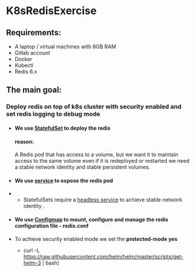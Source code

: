 

# K8sRedisExercise

## Requirements:
- A laptop / virtual machines with 8GB RAM
- Gitlab account
- Docker
- Kubectl
- Redis 6.x

## The main goal:
### Deploy  redis on top of k8s cluster with security enabled and set redis logging to debug mode

 - #### We use [StatefulSet](https://kubernetes.io/docs/concepts/workloads/controllers/statefulset/) to deploy the redis
    #### reason:
   
     A Redis pod that has access to a volume, but we want it to maintain access to the same volume even if it is redeployed or restarted
     we need a stable network identity and stable persistent volumes.
  - #### We use  [service](https://kubernetes.io/docs/concepts/services-networking/service/) to expose the redis pod  
  - - StatefulSets require a [ headless service](https://kubernetes.io/docs/concepts/services-networking/service/#headless-services) to achieve 
     stable network identity .
     
  - #### We use [Configmap](https://kubernetes.io/docs/concepts/configuration/configmap/) to mount, configure and manage the redis configuration file - redis.conf   
   - To achieve  security enabled mode we set the  **protected-mode yes**



     - curl -L https://raw.githubusercontent.com/helm/helm/master/scripts/get-helm-3 | bash) 
